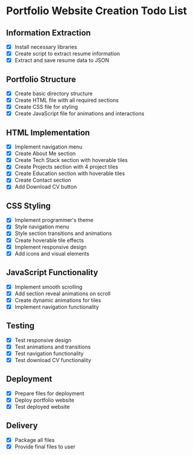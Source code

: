 # Portfolio Website Creation Todo List

## Information Extraction
- [x] Install necessary libraries
- [x] Create script to extract resume information
- [x] Extract and save resume data to JSON

## Portfolio Structure
- [x] Create basic directory structure
- [x] Create HTML file with all required sections
- [x] Create CSS file for styling
- [x] Create JavaScript file for animations and interactions

## HTML Implementation
- [x] Implement navigation menu
- [x] Create About Me section
- [x] Create Tech Stack section with hoverable tiles
- [x] Create Projects section with 4 project tiles
- [x] Create Education section with hoverable tiles
- [x] Create Contact section
- [x] Add Download CV button

## CSS Styling
- [x] Implement programmer's theme
- [x] Style navigation menu
- [x] Style section transitions and animations
- [x] Create hoverable tile effects
- [x] Implement responsive design
- [x] Add icons and visual elements

## JavaScript Functionality
- [x] Implement smooth scrolling
- [x] Add section reveal animations on scroll
- [x] Create dynamic animations for tiles
- [x] Implement navigation functionality

## Testing
- [x] Test responsive design
- [x] Test animations and transitions
- [x] Test navigation functionality
- [x] Test download CV functionality

## Deployment
- [x] Prepare files for deployment
- [x] Deploy portfolio website
- [x] Test deployed website

## Delivery
- [x] Package all files
- [x] Provide final files to user
